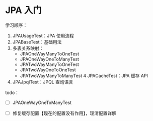 # JPA 入门

学习顺序：

1. JPAUsageTest：JPA 使用流程
2. JPABaseTest：基础用法
3. 多表关系映射：
    - JPAOneWayManyToOneTest
    - JPAOneWayOneToManyTest
    - JPATwoWayManyToOneTest
    - JPATwoWayOneToOneTest
    - JPATwoWayManyToManyTest
4 JPACacheTest：JPA 缓存 API
5. JPAJpqlTest：JPQL 查询语言

todo：

 - [ ] JPAOneWayOneToManyTest 
 - [ ] 修复缓存配置【现在的配置没有作用】，理清配置详解
 
